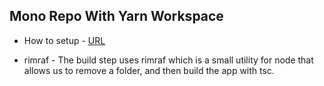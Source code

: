 ## Mono Repo With Yarn Workspace

- How to setup - [URL](https://www.callstack.com/blog/setting-up-react-native-monorepo-with-yarn-workspaces#:~:text=What%20is%20a%20monorepo%3F,complex%20applications%20like%20super%20apps)

- rimraf - The build step uses rimraf which is a small utility for node that allows us to remove a folder, and then build the app with tsc.
